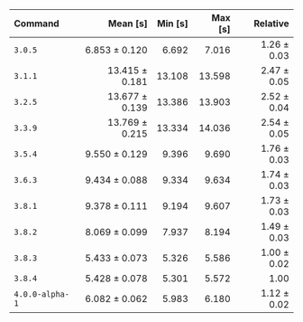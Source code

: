 | Command | Mean [s] | Min [s] | Max [s] | Relative |
|:---|---:|---:|---:|---:|
| `3.0.5` | 6.853 ± 0.120 | 6.692 | 7.016 | 1.26 ± 0.03 |
| `3.1.1` | 13.415 ± 0.181 | 13.108 | 13.598 | 2.47 ± 0.05 |
| `3.2.5` | 13.677 ± 0.139 | 13.386 | 13.903 | 2.52 ± 0.04 |
| `3.3.9` | 13.769 ± 0.215 | 13.334 | 14.036 | 2.54 ± 0.05 |
| `3.5.4` | 9.550 ± 0.129 | 9.396 | 9.690 | 1.76 ± 0.03 |
| `3.6.3` | 9.434 ± 0.088 | 9.334 | 9.634 | 1.74 ± 0.03 |
| `3.8.1` | 9.378 ± 0.111 | 9.194 | 9.607 | 1.73 ± 0.03 |
| `3.8.2` | 8.069 ± 0.099 | 7.937 | 8.194 | 1.49 ± 0.03 |
| `3.8.3` | 5.433 ± 0.073 | 5.326 | 5.586 | 1.00 ± 0.02 |
| `3.8.4` | 5.428 ± 0.078 | 5.301 | 5.572 | 1.00 |
| `4.0.0-alpha-1` | 6.082 ± 0.062 | 5.983 | 6.180 | 1.12 ± 0.02 |
